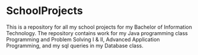 # SchoolProjects

This is a repository for all my school projects for my Bachelor of Information Technology. The repository contains work for my Java programming class Programming and Problem Solving I & II, Advanced Application Programming, and my sql queries in my Database class.
